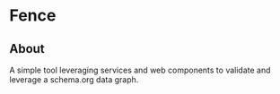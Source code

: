 # Fence

## About

A simple tool leveraging services and web components to validate and leverage 
a schema.org data graph.


